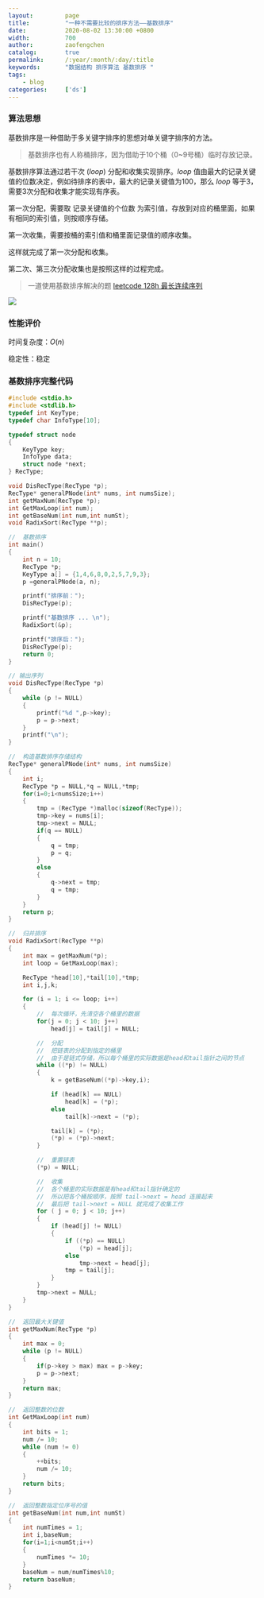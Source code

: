 ```yaml
---
layout:         page
title:          "一种不需要比较的排序方法——基数排序"
date:           2020-08-02 13:30:00 +0800
width:          700
author:         zaofengchen
catalog:        true 
permalink:      /:year/:month/:day/:title
keywords:       "数据结构 排序算法 基数排序 "
tags:
    - blog
categories:     ['ds']
---
```


<!-- 渲染公式 -->
<script src="{{ site.url }}/static/js/MathJax.js?config=TeX-AMS-MML_HTMLorMML" type="text/javascript"></script>
<script type="text/x-mathjax-config">
    MathJax.Hub.Config({
        tex2jax: {
        skipTags: ['script', 'noscript', 'style', 'textarea', 'pre'],
        inlineMath: [['$','$']]
        }
    });
</script>
<!-- 渲染公式 -->

### 算法思想   

基数排序是一种借助于多关键字排序的思想对单关键字排序的方法。

>基数排序也有人称桶排序，因为借助于10个桶（0~9号桶）临时存放记录。

基数排序算法通过若干次 $(loop)$ 分配和收集实现排序。$loop$ 值由最大的记录关键值的位数决定，例如待排序的表中，最大的记录关键值为100，那么 $loop$ 等于3，需要3次分配和收集才能实现有序表。

第一次分配，需要取 记录关键值的个位数 为索引值，存放到对应的桶里面，如果有相同的索引值，则按顺序存储。

第一次收集，需要按桶的索引值和桶里面记录值的顺序收集。

这样就完成了第一次分配和收集。

第二次、第三次分配收集也是按照这样的过程完成。

>一道使用基数排序解决的题 [leetcode 128h 最长连续序列](/2020/06/06/leetcode-128)

<img src="https://tva1.sinaimg.cn/large/007S8ZIlgy1ghf8mu99ujj30u016fti8.jpg" width="{{ page.width}}" align="bottom" />

### 性能评价

时间复杂度：$O(n)$

稳定性：稳定




### 基数排序完整代码
```C
#include <stdio.h>
#include <stdlib.h>
typedef int KeyType;
typedef char InfoType[10];

typedef struct node
{
    KeyType key;
    InfoType data;
    struct node *next;
} RecType;

void DisRecType(RecType *p);
RecType* generalPNode(int* nums, int numsSize);
int getMaxNum(RecType *p);
int GetMaxLoop(int num);
int getBaseNum(int num,int numSt);
void RadixSort(RecType **p);

//  基数排序
int main()
{
    int n = 10;
    RecType *p;
    KeyType a[] = {1,4,6,8,0,2,5,7,9,3};
    p =generalPNode(a, n);

    printf("排序前：");
    DisRecType(p);

    printf("基数排序 ... \n");
    RadixSort(&p);

    printf("排序后：");
    DisRecType(p);
    return 0;
}

// 输出序列
void DisRecType(RecType *p)
{
    while (p != NULL)
    {
        printf("%d ",p->key);
        p = p->next;
    }
    printf("\n");
}

//  构造基数排序存储结构
RecType* generalPNode(int* nums, int numsSize)
{
    int i;
    RecType *p = NULL,*q = NULL,*tmp;
    for(i=0;i<numsSize;i++)
    {
        tmp = (RecType *)malloc(sizeof(RecType));
        tmp->key = nums[i];
        tmp->next = NULL;
        if(q == NULL)
        {
            q = tmp;
            p = q;
        }
        else
        {
            q->next = tmp;
            q = tmp;
        }
    }
    return p;
}

//  归并排序
void RadixSort(RecType **p)
{
    int max = getMaxNum(*p);
    int	loop = GetMaxLoop(max);

    RecType *head[10],*tail[10],*tmp;
    int i,j,k;

    for (i = 1; i <= loop; i++)
    {
        //  每次循环，先清空各个桶里的数据
        for(j = 0; j < 10; j++)
            head[j] = tail[j] = NULL;

        //  分配
        //  把链表的分配到指定的桶里
        //  由于是链式存储，所以每个桶里的实际数据是head和tail指针之间的节点
        while ((*p) != NULL)
        {
            k = getBaseNum((*p)->key,i);

            if (head[k] == NULL)
                head[k] = (*p);
            else
                tail[k]->next = (*p);

            tail[k] = (*p);
            (*p) = (*p)->next;
        }

        //  重置链表
        (*p) = NULL;     

        //  收集
        //  各个桶里的实际数据是有head和tail指针确定的
        //  所以把各个桶按顺序，按照 tail->next = head 连接起来
        //  最后把 tail->next = NULL 就完成了收集工作
        for ( j = 0; j < 10; j++)
        {
            if (head[j] != NULL)
            {
                if ((*p) == NULL)
                    (*p) = head[j];    
                else
                    tmp->next = head[j];
                tmp = tail[j];
            }
        }
        tmp->next = NULL;
    }
}

//  返回最大关键值
int getMaxNum(RecType *p)
{
    int max = 0;
    while (p != NULL)
    {
        if(p->key > max) max = p->key;
        p = p->next;
    }
    return max;
}

//  返回整数的位数
int GetMaxLoop(int num)
{
	int bits = 1;
	num /= 10;
	while (num != 0)
	{
		++bits;
		num /= 10;
	}
	return bits;
}

//  返回整数指定位序号的值
int getBaseNum(int num,int numSt)
{
    int numTimes = 1;
    int i,baseNum;
    for(i=1;i<numSt;i++)
    {
        numTimes *= 10;
    }
    baseNum = num/numTimes%10;
    return baseNum;
}
```
